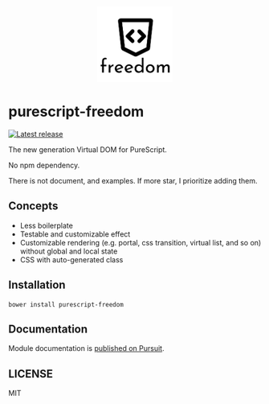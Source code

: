 <p align="center">
  <img src="logo.png?raw=true" alt="freedom" width="150" />
</p>

# purescript-freedom

[![Latest release](http://img.shields.io/github/release/purescript-freedom/purescript-freedom.svg)](https://github.com/purescript-freedom/purescript-freedom/releases)

The new generation Virtual DOM for PureScript.

No npm dependency.

There is not document, and examples.
If more star, I prioritize adding them.

## Concepts
- Less boilerplate
- Testable and customizable effect
- Customizable rendering (e.g. portal, css transition, virtual list, and so on) without global and local state
- CSS with auto-generated class

## Installation

```
bower install purescript-freedom
```

## Documentation

Module documentation is [published on Pursuit](http://pursuit.purescript.org/packages/purescript-freedom).

## LICENSE

MIT
